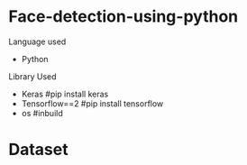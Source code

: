 # Face-detection-using-python

Language used

* Python

Library Used
 
 * Keras #pip install keras
 * Tensorflow==2 #pip install tensorflow
 * os #inbuild


# Dataset
